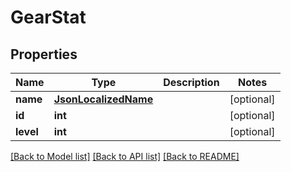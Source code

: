 # GearStat

## Properties
Name | Type | Description | Notes
------------ | ------------- | ------------- | -------------
**name** | [**JsonLocalizedName**](JsonLocalizedName.md) |  | [optional] 
**id** | **int** |  | [optional] 
**level** | **int** |  | [optional] 

[[Back to Model list]](../README.md#documentation-for-models) [[Back to API list]](../README.md#documentation-for-api-endpoints) [[Back to README]](../README.md)

